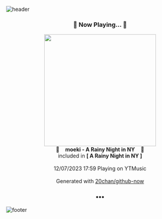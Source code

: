 ![header](https://capsule-render.vercel.app/api?type=wave&height=170&section=header&fontColor=090707&fontAlignX=45&fontAlignY=65&fontSize=100)

<h3 align="center">🎵 Now Playing... 🎵</h3>
<p align="center">
  <a href="https://music.youtube.com/watch?v=bG8eUj6BKsE">
    <img width="300" src="https://lh3.googleusercontent.com/cqX8wy249Meg4uqcqI88Urst2nxqXU-y7dF07l19rVo84-94-7MyozLf_DqpjjVldc0J2xvIfaP70-8">
  </a>
  <br>
  🎵&nbsp&nbsp&nbsp <b>moeki - A Rainy Night in NY</b> &nbsp&nbsp&nbsp🎵
  <br>
  included in <b>[ A Rainy Night in NY ]</b>
  
  <br />
  <br />
  12/07/2023 17:59 Playing on YTMusic
  <br />
  <br />
  Generated with <a href="https://github.com/20chan/github-now">20chan/github-now</a>
</p>

<h3 align="center">•••</h3>

![footer](https://capsule-render.vercel.app/api?type=wave&height=150&section=footer)
